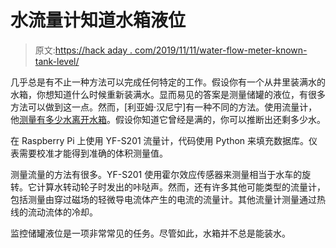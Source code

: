 # 水流量计知道水箱液位

> 原文:[https://hack aday . com/2019/11/11/water-flow-meter-known-tank-level/](https://hackaday.com/2019/11/11/water-flow-meter-knows-tank-level/)

几乎总是有不止一种方法可以完成任何特定的工作。假设你有一个从井里装满水的水箱，你想知道什么时候重新装满水。显而易见的答案是测量储罐的液位，有很多方法可以做到这一点。然而，[利亚姆·汉尼宁]有一种不同的方法。使用流量计，他[测量有多少水离开水箱](https://github.com/Liamhanninen/WaterFlowMeter)。假设你知道它曾经是满的，你可以推断出还剩多少水。

在 Raspberry Pi 上使用 YF-S201 流量计，代码使用 Python 来填充数据库。仪表需要校准才能得到准确的体积测量值。

测量流量的方法有很多。YF-S201 使用霍尔效应传感器来测量相当于水车的旋转。它计算水转动轮子时发出的咔哒声。然而，还有许多其他可能类型的流量计，包括测量由穿过磁场的轻微导电流体产生的电流的流量计。其他流量计测量通过热线的流动流体的冷却。

监控储罐液位是一项非常常见的任务。尽管如此，水箱并不总是能装水。